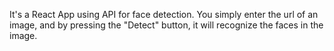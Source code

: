 It's a React App using API for face detection.
You simply enter the url of an image, and by pressing the "Detect" button, it will recognize the faces in the image.
